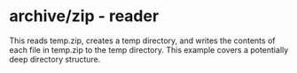 # archive/zip - reader

This reads temp.zip, creates a temp directory, and writes the contents of each file in temp.zip to the temp directory. This example covers a potentially deep directory structure.
